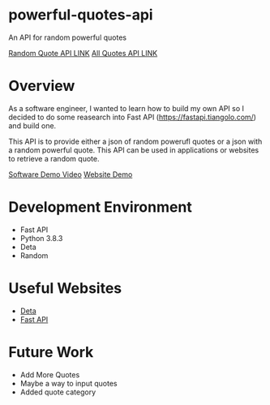 # powerful-quotes-api
An API for random powerful quotes

[Random Quote API LINK](https://50wzgh.deta.dev/randomquote)
[All Quotes API LINK](https://50wzgh.deta.dev/quotes)

# Overview
As a software engineer, I wanted to learn how to build my own API so I decided to do some reasearch into Fast API (https://fastapi.tiangolo.com/) and build one.

This API is to provide either a json of random powerufl quotes or a json with a random powerful quote. This API can be used in applications or websites to retrieve a random quote.

[Software Demo Video](http://youtube.link.goes.here)
[Website Demo](https://t-houssian-school.github.io/thoussian.github.io/lesson9/quotes.html)

# Development Environment
- Fast API
- Python 3.8.3
- Deta
- Random

# Useful Websites
* [Deta](https://docs.deta.sh/docs/micros/getting_started/)
* [Fast API](https://fastapi.tiangolo.com/)

# Future Work
* Add More Quotes
* Maybe a way to input quotes
* Added quote category
